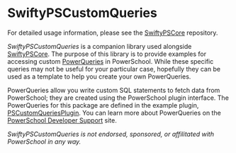 # SwiftyPSCustomQueries
For detailed usage information, please see the [SwiftyPSCore](https://github.com/dougpenny/SwiftyPSCore) repository.


_SwiftyPSCustomQueries_ is a companion library used alongside [SwiftyPSCore](https://github.com/dougpenny/SwiftyPSCore). The purpose of this library is to provide examples for accessing custom [PowerQueries](https://support.powerschool.com/developer/#/page/powerqueries) in PowerSchool. While these specific queries may not be useful for your particular case, hopefully they can be used as a template to help you create your own PowerQueries.

PowerQueries allow you write custom SQL statements to fetch data from PowerSchool; they are created using the PowerSchool plugin interface. The PowerQueries for this package are defined in the example plugin, [PSCustomQueriesPlugin](https://github.com/dougpenny/PSCustomQueriesPlugin). You can learn more about PowerQueries on the [PowerSchool Developer Support](https://support.powerschool.com/developer/#/page/powerqueries) site.

_SwiftyPSCustomQueries is not endorsed, sponsored, or affilitated with PowerSchool in any way._
